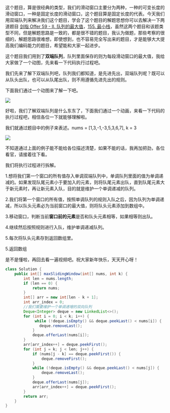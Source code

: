 这个题目，算是很经典的类型，我们的滑动窗口主要分为两种，一种的可变长度的滑动窗口，一种是固定长度的滑动窗口，这个题目算是固定长度的代表。今天我们用双端队列来解决我们这个题目，学会了这个题目的解题思想你可以去解决一下两道题目 [剑指 Offer 59 - II. 队列的最大值](https://leetcode-cn.com/problems/dui-lie-de-zui-da-zhi-lcof/)，[155. 最小栈](https://leetcode-cn.com/problems/min-stack/)，虽然这两个题目和该题类型不同，但是解题思路是一致的，都是很不错的题目，我认为做题，那些考察的很细的，解题思路很难想，即使想到，也不容易完全写出来的题目，才是能够大大提高我们编码能力的题目，希望能和大家一起进步。

这个题目我们用到了**双端队列**，队列里面保存的则为每段滑动窗口的最大值，我给大家做了一个动图，先来看一下代码执行过程吧。

我们先来了解下双端队列吧，队列我们都知道，是先进先出，双端队列呢？既可以从队头出队，也可以从队尾出队，则不用遵循先进先出的规则。

下面我们通过一个动图来了解一下吧。

![](https://img-blog.csdnimg.cn/20210319154950406.gif)



好啦，我们了解双端队列是什么东东了，下面我们通过一个动画，来看一下代码的执行过程吧，相信各位一下就能够理解啦。

我们就通过题目中的例子来表述。nums  =  [1,3,-1,-3,5,3,6,7],  k  =  3



![](https://img-blog.csdnimg.cn/20210319162114967.gif)



不知道通过上面的例子能不能给各位描述清楚，如果不能的话，我再加把劲，各位看官，请接着往下看。

我们将执行过程进行拆解。

1.想将我们第一个窗口的所有值存入单调双端队列中，单调队列里面的值为单调递减的。如果发现队尾元素小于要加入的元素，则将队尾元素出队，直到队尾元素大于新元素时，再让新元素入队，目的就是维护一个单调递减的队列。

2.我们将第一个窗口的所有值，按照单调队列的规则入队之后，因为队列为单调递减，所以队头元素必为当前窗口的最大值，则将队头元素添加到数组中。

3.移动窗口，判断当前**窗口前的元素**是否和队头元素相等，如果相等则出队。

4.继续然后按照规则进行入队，维护单调递减队列。

5.每次将队头元素存到返回数组里。

5.返回数组

是不是懂啦，再回去看一遍视频吧。祝大家新年快乐，天天开心呀！

```java
class Solution {
    public int[] maxSlidingWindow(int[] nums, int k) {
        int len = nums.length;
        if (len == 0) {
            return nums;
        }
        int[] arr = new int[len - k + 1];
        int arr_index = 0;
        //我们需要维护一个单调递增的双向队列
        Deque<Integer> deque = new LinkedList<>();
        for (int i = 0; i < k; i++) {
             while (!deque.isEmpty() && deque.peekLast() < nums[i]) {
               deque.removeLast();
            }
            deque.offerLast(nums[i]);
        }
        arr[arr_index++] = deque.peekFirst();
        for (int j = k; j < len; j++) {
            if (nums[j - k] == deque.peekFirst()) {
                deque.removeFirst();
            }
            while (!deque.isEmpty() && deque.peekLast() < nums[j]) {
                deque.removeLast();
            }
            deque.offerLast(nums[j]);
            arr[arr_index++] = deque.peekFirst();
        }
        return arr;
    }
}
```


